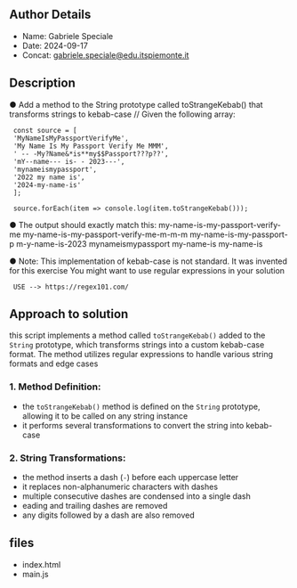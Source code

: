 ## Author Details

* Name: Gabriele Speciale
* Date: 2024-09-17
* Concat: gabriele.speciale@edu.itspiemonte.it



## Description

   ● Add a method to the String prototype called toStrangeKebab() that transforms strings to kebab-case 
     // Given the following array:

     const source = [
     'MyNameIsMyPassportVerifyMe',
     'My Name Is My Passport Verify Me MMM',
     ' -- -My?Name&*is**my$$Passport???p??',
     'mY--name--- is- - 2023---',
     'mynameismypassport',
     '2022 my name is',
     '2024-my-name-is'
     ];

     source.forEach(item => console.log(item.toStrangeKebab()));


   ● The output should exactly match this:
     my-name-is-my-passport-verify-me
     my-name-is-my-passport-verify-me-m-m-m
     my-name-is-my-passport-p
     m-y-name-is-2023
     mynameismypassport
     my-name-is
     my-name-is


   ● Note:
     This implementation of kebab-case is not standard. It was invented for this exercise
     You might want to use regular expressions in your solution

     USE --> https://regex101.com/




## Approach to solution

this script implements a method called `toStrangeKebab()` added to the `String` prototype, which transforms strings into a custom kebab-case format. The method utilizes regular expressions to handle various string formats and edge cases

### 1. **Method Definition**:
- the `toStrangeKebab()` method is defined on the `String` prototype, allowing it to be called on any string instance
- it performs several transformations to convert the string into kebab-case

### 2. **String Transformations**:
- the method inserts a dash (`-`) before each uppercase letter
- it replaces non-alphanumeric characters with dashes
- multiple consecutive dashes are condensed into a single dash
- eading and trailing dashes are removed
- any digits followed by a dash are also removed





## files

* index.html
* main.js